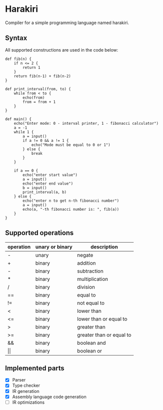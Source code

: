 # Harakiri

Compiler for a simple programming language named harakiri.

## Syntax

All supported constructions are used in the code below:

```
def fib(n) {
    if n <= 2 {
        return 1
    }
    return fib(n-1) + fib(n-2)
}

def print_interval(from, to) {
    while from < to {
        echo(from)
        from = from + 1
    }
}

def main() {
    echo("Enter mode: 0 - interval printer, 1 - fibonacci calculator")
    a = -1
    while 1 {
        a = input()
        if a != 0 && a != 1 {
            echo("Mode must be equal to 0 or 1")
        } else {
            break
        }
    }
    
    if a == 0 {
        echo("enter start value")
        a = input()
        echo("enter end value")
        b = input()
        print_interval(a, b)
    } else {
        echo("enter n to get n-th fibonacci number")
        a = input()
        echo(a, "-th fibonacci number is: ", fib(a))
    }
}
```

## Supported operations

| operation | unary or binary | description              |
|-----------|-----------------|--------------------------|
| -         | unary           | negate                   |
| +         | binary          | addition                 |
| -         | binary          | subtraction              |
| *         | binary          | multiplication           |
| /         | binary          | division                 |
| ==        | binary          | equal to                 |
| !=        | binary          | not equal to             |
| <         | binary          | lower than               |
| <=        | binary          | lower than or equal to   |
| >         | binary          | greater than             |
| >=        | binary          | greater than or equal to |
| &&        | binary          | boolean and              |
| \|\|      | binary          | boolean or               |

## Implemented parts

- [x] Parser
- [x] Type checker
- [x] IR generation
- [x] Assembly language code generation
- [ ] IR optimizations
